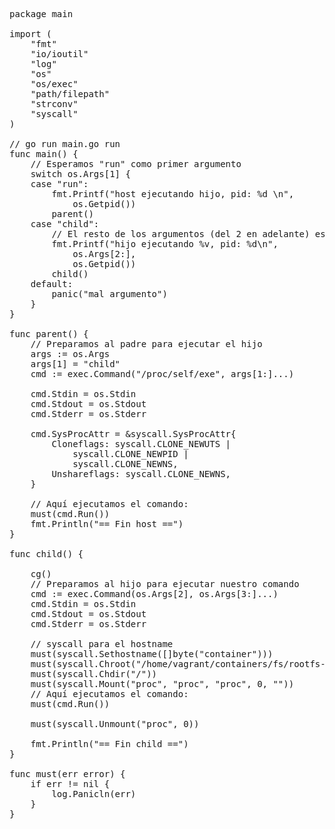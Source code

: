 <pre class="file" data-filename="contenedor.go" data-target="replace">

package main

import (
	"fmt"
	"io/ioutil"
	"log"
	"os"
	"os/exec"
	"path/filepath"
	"strconv"
	"syscall"
)

// go run main.go run <cmd> <args>
func main() {
	// Esperamos "run" como primer argumento
	switch os.Args[1] {
	case "run":
		fmt.Printf("host ejecutando hijo, pid: %d \n",
			os.Getpid())
		parent()
	case "child":
		// El resto de los argumentos (del 2 en adelante) es el comando que queremos ejecutar
		fmt.Printf("hijo ejecutando %v, pid: %d\n",
			os.Args[2:],
			os.Getpid())
		child()
	default:
		panic("mal argumento")
	}
}

func parent() {
	// Preparamos al padre para ejecutar el hijo
	args := os.Args
	args[1] = "child"
	cmd := exec.Command("/proc/self/exe", args[1:]...)

	cmd.Stdin = os.Stdin
	cmd.Stdout = os.Stdout
	cmd.Stderr = os.Stderr

	cmd.SysProcAttr = &syscall.SysProcAttr{
		Cloneflags: syscall.CLONE_NEWUTS |
			syscall.CLONE_NEWPID |
			syscall.CLONE_NEWNS,
		Unshareflags: syscall.CLONE_NEWNS,
	}

	// Aquí ejecutamos el comando:
	must(cmd.Run())
	fmt.Println("== Fin host ==")
}

func child() {

	cg()
	// Preparamos al hijo para ejecutar nuestro comando
	cmd := exec.Command(os.Args[2], os.Args[3:]...)
	cmd.Stdin = os.Stdin
	cmd.Stdout = os.Stdout
	cmd.Stderr = os.Stderr

	// syscall para el hostname
	must(syscall.Sethostname([]byte("container")))
	must(syscall.Chroot("/home/vagrant/containers/fs/rootfs-ubuntu"))
	must(syscall.Chdir("/"))
	must(syscall.Mount("proc", "proc", "proc", 0, ""))
	// Aquí ejecutamos el comando:
	must(cmd.Run())

	must(syscall.Unmount("proc", 0))

	fmt.Println("== Fin child ==")
}

func must(err error) {
	if err != nil {
		log.Panicln(err)
	}
}

</pre>